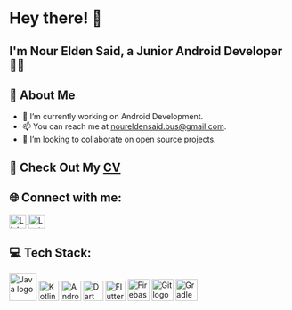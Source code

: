 # Hey there! 👋

## I'm Nour Elden Said, a Junior Android Developer 👨‍💻

## 👾 About Me
- 🔭 I’m currently working on Android Development.
- 📫 You can reach me at [noureldensaid.bus@gmail.com](mailto:noureldensaid.bus@gmail.com).
- 👯 I’m looking to collaborate on open source projects.
  
## 📄 Check Out My [CV](https://drive.google.com/file/d/1EQqiQi_i551GHO_xmOZZe1JqAL8tXvX-/view?usp=drivesdk) 

## 🌐 Connect with me:
<p align="left">
  <a href="https://linkedin.com/in/noureldensaid" target="_blank">
    <img align="center" src="https://raw.githubusercontent.com/rahuldkjain/github-profile-readme-generator/master/src/images/icons/Social/linked-in-alt.svg" alt="LinkedIn" height="25px" width="30px" />
  </a>
  <a href="https://leetcode.com/nourmorgan01/" target="_blank">
    <img align="center" alt="LeetCode | GitHub" height="25px" width="30px" src="https://user-images.githubusercontent.com/93207605/235032353-6061a726-e619-4c1c-b311-f71571a059bd.png" />
  </a>
</p>

## 💻 Tech Stack:
<p align="left">
  <img src="https://cdn.jsdelivr.net/gh/devicons/devicon/icons/java/java-original-wordmark.svg" height="49" width="49" alt="Java logo" />
  <img src="https://cdn.jsdelivr.net/gh/devicons/devicon/icons/kotlin/kotlin-original.svg" height="36" width="36" alt="Kotlin logo" />
  <img src="https://cdn.jsdelivr.net/gh/devicons/devicon/icons/android/android-original.svg" height="36" width="36" alt="Android logo" />
  <img src="https://cdn.jsdelivr.net/gh/devicons/devicon/icons/dart/dart-original.svg" height="36" width="36" alt="Dart" />
  <img src="https://cdn.jsdelivr.net/gh/devicons/devicon/icons/flutter/flutter-original.svg" height="36" width="36" alt="Flutter" />
  <img src="https://cdn.jsdelivr.net/gh/devicons/devicon/icons/firebase/firebase-plain.svg" height="39" width="39" alt="Firebase logo" />
  <img src="https://cdn.jsdelivr.net/gh/devicons/devicon/icons/git/git-original.svg" height="39" width="39" alt="Git logo" />
  <img src="https://cdn.jsdelivr.net/gh/devicons/devicon/icons/gradle/gradle-plain.svg" height="39" width="39" alt="Gradle logo" />
</p>

